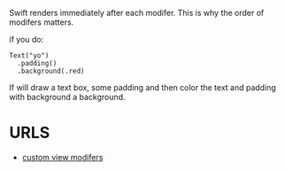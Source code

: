 Swift renders immediately after each modifer.  This is why the order of modifers matters.

if you do:

```
Text("yo")
  .padding()
  .background(.red)
```

If will draw a text box, some padding and then color the text and padding with background a background.

# URLS

* [custom view modifers](https://www.hackingwithswift.com/books/ios-swiftui/custom-modifiers)
